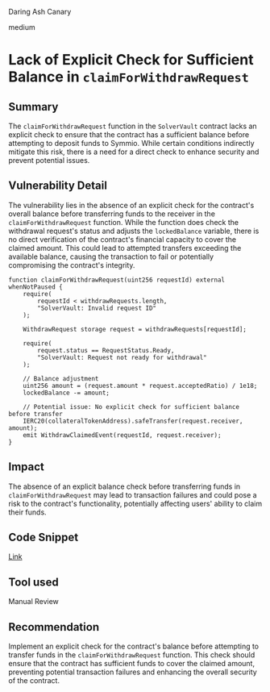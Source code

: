 Daring Ash Canary

medium

# Lack of Explicit Check for Sufficient Balance in `claimForWithdrawRequest`

## Summary
The `claimForWithdrawRequest` function in the `SolverVault` contract lacks an explicit check to ensure that the contract has a sufficient balance before attempting to deposit funds to Symmio. While certain conditions indirectly mitigate this risk, there is a need for a direct check to enhance security and prevent potential issues.

## Vulnerability Detail
The vulnerability lies in the absence of an explicit check for the contract's overall balance before transferring funds to the receiver in the `claimForWithdrawRequest` function. While the function does check the withdrawal request's status and adjusts the `lockedBalance` variable, there is no direct verification of the contract's financial capacity to cover the claimed amount. This could lead to attempted transfers exceeding the available balance, causing the transaction to fail or potentially compromising the contract's integrity.
```solidity
function claimForWithdrawRequest(uint256 requestId) external whenNotPaused {
    require(
        requestId < withdrawRequests.length,
        "SolverVault: Invalid request ID"
    );

    WithdrawRequest storage request = withdrawRequests[requestId];

    require(
        request.status == RequestStatus.Ready,
        "SolverVault: Request not ready for withdrawal"
    );

    // Balance adjustment
    uint256 amount = (request.amount * request.acceptedRatio) / 1e18;
    lockedBalance -= amount;

    // Potential issue: No explicit check for sufficient balance before transfer
    IERC20(collateralTokenAddress).safeTransfer(request.receiver, amount);
    emit WithdrawClaimedEvent(requestId, request.receiver);
}
```

## Impact
The absence of an explicit balance check before transferring funds in `claimForWithdrawRequest` may lead to transaction failures and could pose a risk to the contract's functionality, potentially affecting users' ability to claim their funds.

## Code Snippet
[Link](https://github.com/sherlock-audit/2023-12-symm-io/blob/main/solver-vaults/contracts/SolverVaults.sol#L282-L308)
## Tool used

Manual Review

## Recommendation
Implement an explicit check for the contract's balance before attempting to transfer funds in the `claimForWithdrawRequest` function. This check should ensure that the contract has sufficient funds to cover the claimed amount, preventing potential transaction failures and enhancing the overall security of the contract.